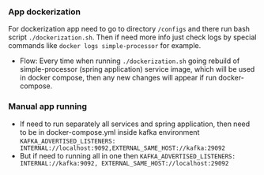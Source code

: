 ### App dockerization
For dockerization app need to go to directory `/configs` and there run bash script `./dockerization.sh`.
Then if need more info just check logs by special commands like `docker logs simple-processor` for example.
* Flow: Every time when running `./dockerization.sh` going rebuild of simple-processor (spring application) service 
  image, which will be used in docker compose, then any new changes will appear if run docker-compose.

### Manual app running
* If need to run separately all services and spring application, then need to be in docker-compose.yml inside kafka
  environment `KAFKA_ADVERTISED_LISTENERS: INTERNAL://localhost:9092,EXTERNAL_SAME_HOST://kafka:29092`
* But if need to running all in one then `KAFKA_ADVERTISED_LISTENERS: INTERNAL://kafka:9092,
  EXTERNAL_SAME_HOST://localhost:29092`

